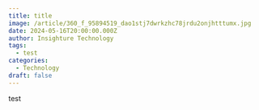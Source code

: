 ```yaml
---
title: title
image: /article/360_f_95894519_dao1stj7dwrkzhc78jrdu2onjhtttumx.jpg
date: 2024-05-16T20:00:00.000Z
author: Insighture Technology
tags:
  - test
categories:
  - Technology
draft: false
---
```

test
